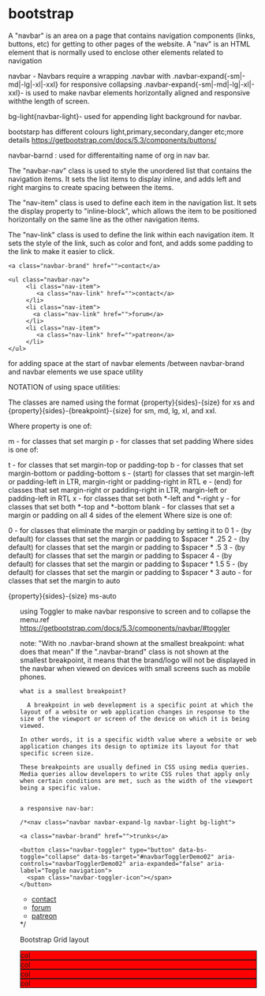 # bootstrap

A "navbar" is an area on a page that contains navigation components (links, buttons, etc) for getting to other pages of the website. 
A "nav" is an HTML element that is normally used to enclose other elements related to navigation

navbar - Navbars require a wrapping .navbar with .navbar-expand{-sm|-md|-lg|-xl|-xxl} for responsive collapsing 
.navbar-expand{-sm|-md|-lg|-xl|-xxl}- is used to make navbar elements horizontally aligned and responsive withthe length of screen.

bg-light{navbar-light}- used for appending light background for navbar.

bootstarp has different colours light,primary,secondary,danger etc;more details
https://getbootstrap.com/docs/5.3/components/buttons/

navbar-barnd : used for differentaiting name of org in nav bar.

The "navbar-nav" class is used to style the unordered list that contains the navigation items.
It sets the list items to display inline, and adds left and right margins to create spacing between the items.

The "nav-item" class is used to define each item in the navigation list. It sets the display property to "inline-block", which allows the item to be positioned horizontally on the same line as the other navigation items.

The "nav-link" class is used to define the link within each navigation item. It sets the style of the link, such as color and font, and adds some padding to the link to make it easier to click.


<nav class="navbar navbar-expand-lg bg-light">
    
    <a class="navbar-brand" href="">contact</a>
    
    <ul class="navbar-nav">
         <li class="nav-item">
            <a class="nav-link" href="">contact</a>
         </li>
         <li class="nav-item">
           <a class="nav-link" href="">forum</a>
         </li>
         <li class="nav-item">
            <a class="nav-link" href="">patreon</a>
         </li>
    </ul>
</nav>

for adding space at the start of navbar elements /between navbar-brand and navbar elements we use space utility

NOTATION of using space utilities:

The classes are named using the format {property}{sides}-{size} for xs and {property}{sides}-{breakpoint}-{size} for sm, md, lg, xl, and xxl.

Where property is one of:

m - for classes that set margin
p - for classes that set padding
Where sides is one of:

t - for classes that set margin-top or padding-top
b - for classes that set margin-bottom or padding-bottom
s - (start) for classes that set margin-left or padding-left in LTR, margin-right or padding-right in RTL
e - (end) for classes that set margin-right or padding-right in LTR, margin-left or padding-left in RTL
x - for classes that set both *-left and *-right
y - for classes that set both *-top and *-bottom
blank - for classes that set a margin or padding on all 4 sides of the element
Where size is one of:

0 - for classes that eliminate the margin or padding by setting it to 0
1 - (by default) for classes that set the margin or padding to $spacer * .25
2 - (by default) for classes that set the margin or padding to $spacer * .5
3 - (by default) for classes that set the margin or padding to $spacer
4 - (by default) for classes that set the margin or padding to $spacer * 1.5
5 - (by default) for classes that set the margin or padding to $spacer * 3
auto - for classes that set the margin to auto

{property}{sides}-{size}
ms-auto
<ul class="navbar-nav ms-auto">

using Toggler to make navbar responsive to screen and to collapse the menu.ref
https://getbootstrap.com/docs/5.3/components/navbar/#toggler

  note: "With no .navbar-brand shown at the smallest breakpoint: what does that mean"
    If the ".navbar-brand" class is not shown at the smallest breakpoint, it means that the   brand/logo will not be displayed in the navbar when viewed on devices with small screens such as mobile phones.
   
    what is a smallest breakpoint?
    
      A breakpoint in web development is a specific point at which the layout of a website or web application changes in response to the size of the viewport or screen of the device on which it is being viewed.
    
    In other words, it is a specific width value where a website or web application changes its design to optimize its layout for that specific screen size.
    
    These breakpoints are usually defined in CSS using media queries. Media queries allow developers to write CSS rules that apply only when certain conditions are met, such as the width of the viewport being a specific value.
    
    
    a responsive nav-bar:
    
    /*<nav class="navbar navbar-expand-lg navbar-light bg-light">
    
    <a class="navbar-brand" href="">trunks</a>
    
    <button class="navbar-toggler" type="button" data-bs-toggle="collapse" data-bs-target="#navbarTogglerDemo02" aria-controls="navbarTogglerDemo02" aria-expanded="false" aria-label="Toggle navigation">
      <span class="navbar-toggler-icon"></span>
    </button>
    
   <div class="collapse navbar-collapse" id="navbarTogglerDemo02">
    <ul class="navbar-nav ms-auto">
         <li class="nav-item">
            <a class="nav-link" href="">contact</a>
         </li>
         <li class="nav-item">
           <a class="nav-link" href="">forum</a>
         </li>
         <li class="nav-item">
            <a class="nav-link" href="">patreon</a>
         </li>
    </ul>
   </div>
</nav>*/
    
 Bootstrap Grid layout
    
 <div class="row">
    <div class="col" style="background-color:red; border:1px solid;"> col </div>
    <div class="col" style="background-color:red; border:1px solid;"> col </div>
</div>
<div class="row">
    <div class="col-sm-6" style="background-color:red; border:1px solid;"> col </div>
    <div class="col-sm-6" style="background-color:red; border:1px solid;"> col </div>
</div>
    
    

    
    
